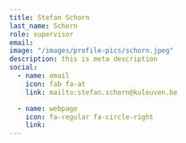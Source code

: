 ```yaml
---
title: Stefan Schorn
last_name: Schorn
role: supervisor
email: 
image: "/images/profile-pics/schorn.jpeg"
description: this is meta description
social:
  - name: email
    icon: fab fa-at
    link: mailto:stefan.schorn@kuleuven.be

  - name: webpage
    icon: fa-regular fa-circle-right
    link: 	
---
```


